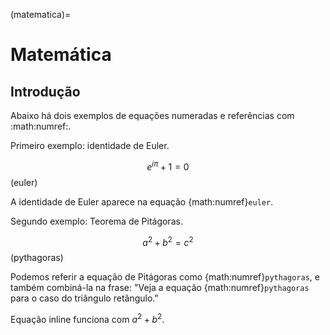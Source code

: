 (matematica)=

# Matemática

## Introdução

Abaixo há dois exemplos de equações numeradas e referências com :math:numref:.

Primeiro exemplo: identidade de Euler.

$$
e^{i\pi} + 1 = 0
$$ (euler)

A identidade de Euler aparece na equação {math:numref}`euler`.

Segundo exemplo: Teorema de Pitágoras.

$$
a^2 + b^2 = c^2
$$ (pythagoras)

Podemos referir a equação de Pitágoras como {math:numref}`pythagoras`, e também combiná-la na frase:
"Veja a equação {math:numref}`pythagoras` para o caso do triângulo retângulo."

Equação inline funciona com $a^2 + b^2$.
